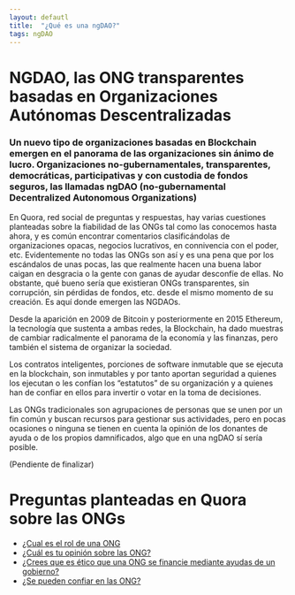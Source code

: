 ```yaml
---
layout: defautl
title:  "¿Qué es una ngDAO?"
tags: ngDAO
---
```

# NGDAO, las ONG transparentes basadas en Organizaciones Autónomas Descentralizadas

### Un nuevo tipo de organizaciones basadas en Blockchain emergen en el panorama de las organizaciones sin ánimo de lucro. Organizaciones no-gubernamentales, transparentes, democráticas, participativas y con custodia de fondos seguros, las llamadas ngDAO (no-gubernamental Decentralized Autonomous Organizations)

En Quora, red social de preguntas y respuestas, hay varias cuestiones planteadas sobre la fiabilidad de las ONGs tal como las conocemos hasta ahora, y es común encontrar comentarios clasificándolas de organizaciones opacas, negocios lucrativos, en connivencia con el poder, etc. Evidentemente no todas las ONGs son así y es una pena que por los escándalos de unas pocas, las que realmente hacen una buena labor caigan en desgracia o la gente con ganas de ayudar desconfíe de ellas. No obstante, qué bueno sería que existieran ONGs transparentes, sin corrupción, sin pérdidas de fondos, etc. desde el mismo momento de su creación. Es aquí donde emergen las NGDAOs.

Desde la aparición en 2009 de Bitcoin y posteriormente en 2015 Ethereum, la tecnología que sustenta a ambas redes, la Blockchain, ha dado muestras de cambiar radicalmente el panorama de la economía y las finanzas, pero también el sistema de organizar la sociedad.

Los contratos inteligentes, porciones de software inmutable que se ejecuta en la blockchain, son inmutables y por tanto aportan seguridad a quienes los ejecutan o les confían los “estatutos” de su organización y a quienes han de confiar en ellos para invertir o votar en la toma de decisiones.

Las ONGs tradicionales son agrupaciones de personas que se unen por un fin común y buscan recursos para gestionar sus actividades, pero en pocas ocasiones o ninguna se tienen en cuenta la opinión de los donantes de ayuda o de los propios damnificados, algo que en una ngDAO sí sería posible.

(Pendiente de finalizar)

# Preguntas planteadas en Quora sobre las ONGs
* [¿Cual es el rol de una ONG](https://es.quora.com/Cu%C3%A1l-es-el-rol-de-una-ONG)
* [¿Cuál es tu opinión sobre las ONG?](https://es.quora.com/Cu%C3%A1l-es-tu-opini%C3%B3n-sobre-las-ONG-y-su-actuaci%C3%B3n-Positiva-o-negativa)
* [¿Crees que es ético que una ONG se financie mediante ayudas de un gobierno?](https://es.quora.com/Crees-que-es-%C3%A9tico-que-una-ONG-se-financie-mediante-ayudas-de-un-gobierno/answer/Aleix-Orengo-Hermosa?__filter__=all&__nsrc__=notif_page&__sncid__=22862968017&__snid3__=31368981177)
* [¿Se pueden confiar en las ONG?](https://es.quora.com/Se-pueden-confiar-en-las-ONG)
